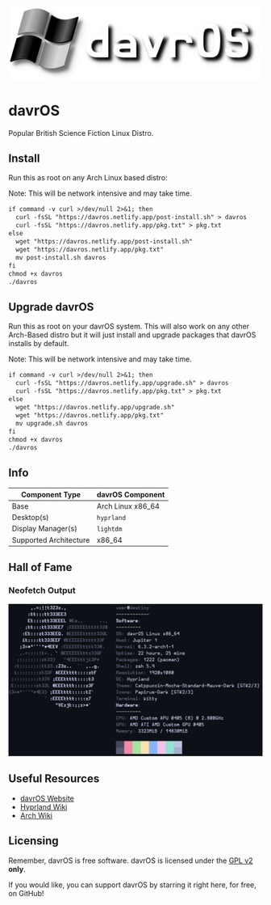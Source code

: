 ![davrOS](images/davros_logo_banner_lower.png)
# davrOS
Popular British Science Fiction Linux Distro.
## Install
Run this as root on any Arch Linux based distro:

Note: This will be network intensive and may take time.
```shell
if command -v curl >/dev/null 2>&1; then
  curl -fsSL "https://davros.netlify.app/post-install.sh" > davros
  curl -fsSL "https://davros.netlify.app/pkg.txt" > pkg.txt
else
  wget "https://davros.netlify.app/post-install.sh"
  wget "https://davros.netlify.app/pkg.txt"
  mv post-install.sh davros
fi
chmod +x davros
./davros
```
## Upgrade davrOS
Run this as root on your davrOS system. This will also work on any other Arch-Based distro but it will just install and upgrade packages that davrOS installs by default.

Note: This will be network intensive and may take time.
```shell
if command -v curl >/dev/null 2>&1; then
  curl -fsSL "https://davros.netlify.app/upgrade.sh" > davros
  curl -fsSL "https://davros.netlify.app/pkg.txt" > pkg.txt
else
  wget "https://davros.netlify.app/upgrade.sh"
  wget "https://davros.netlify.app/pkg.txt"
  mv upgrade.sh davros
fi
chmod +x davros
./davros
```
## Info
| Component Type         | davrOS Component  |
|------------------------|-------------------|
| Base                   | Arch Linux x86_64 |
| Desktop(s)             | `hyprland`        |
| Display Manager(s)     | `lightdm`         |
| Supported Architecture | x86_64            |
## Hall of Fame
### Neofetch Output
![neofetch output](images/showcase/neofetch_v3.png)
## Useful Resources
- [davrOS Website](https://davros.netlify.app)
- [Hyprland Wiki](https://wiki.hyprland.org/)
- [Arch Wiki](https://wiki.archlinux.org/)
## Licensing
Remember, davrOS is free software.
davrOS is licensed under the [GPL v2](https://www.gnu.org/licenses/old-licenses/gpl-2.0.html) <b>only</b>.

If you would like, you can support davrOS by starring it right here, for free, on GitHub!
